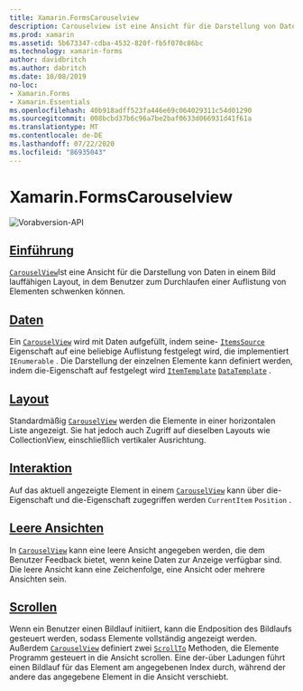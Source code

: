 ```yaml
---
title: Xamarin.FormsCarouselview
description: Carouselview ist eine Ansicht für die Darstellung von Daten in einem Bild lauffähigen Layout, in dem Benutzer durch eine Auflistung von Elementen navigieren können.
ms.prod: xamarin
ms.assetid: 5b673347-cdba-4532-820f-fb5f070c86bc
ms.technology: xamarin-forms
author: davidbritch
ms.author: dabritch
ms.date: 10/08/2019
no-loc:
- Xamarin.Forms
- Xamarin.Essentials
ms.openlocfilehash: 40b918adff523fa446e69c064029311c54d01290
ms.sourcegitcommit: 008bcbd37b6c96a7be2baf0633d066931d41f61a
ms.translationtype: MT
ms.contentlocale: de-DE
ms.lasthandoff: 07/22/2020
ms.locfileid: "86935043"
---
```

# <a name="xamarinforms-carouselview"></a>Xamarin.FormsCarouselview

![Vorabversion-API](~/media/shared/preview.png "Diese API ist derzeit als Vorabversion erhältlich.")

## <a name="introduction"></a>[Einführung](introduction.md)

[`CarouselView`](xref:Xamarin.Forms.CarouselView)Ist eine Ansicht für die Darstellung von Daten in einem Bild lauffähigen Layout, in dem Benutzer zum Durchlaufen einer Auflistung von Elementen schwenken können.

## <a name="data"></a>[Daten](populate-data.md)

Ein [`CarouselView`](xref:Xamarin.Forms.CarouselView) wird mit Daten aufgefüllt, indem seine- [`ItemsSource`](xref:Xamarin.Forms.ItemsView.ItemsSource) Eigenschaft auf eine beliebige Auflistung festgelegt wird, die implementiert `IEnumerable` . Die Darstellung der einzelnen Elemente kann definiert werden, indem die-Eigenschaft auf festgelegt wird [`ItemTemplate`](xref:Xamarin.Forms.ItemsView.ItemTemplate) [`DataTemplate`](xref:Xamarin.Forms.DataTemplate) .

## <a name="layout"></a>[Layout](layout.md)

Standardmäßig [`CarouselView`](xref:Xamarin.Forms.CarouselView) werden die Elemente in einer horizontalen Liste angezeigt. Sie hat jedoch auch Zugriff auf dieselben Layouts wie CollectionView, einschließlich vertikaler Ausrichtung.

## <a name="interaction"></a>[Interaktion](interaction.md)

Auf das aktuell angezeigte Element in einem [`CarouselView`](xref:Xamarin.Forms.CarouselView) kann über die-Eigenschaft und die-Eigenschaft zugegriffen werden `CurrentItem` `Position` .

## <a name="empty-views"></a>[Leere Ansichten](emptyview.md)

In [`CarouselView`](xref:Xamarin.Forms.CarouselView) kann eine leere Ansicht angegeben werden, die dem Benutzer Feedback bietet, wenn keine Daten zur Anzeige verfügbar sind. Die leere Ansicht kann eine Zeichenfolge, eine Ansicht oder mehrere Ansichten sein.

## <a name="scrolling"></a>[Scrollen](scrolling.md)

Wenn ein Benutzer einen Bildlauf initiiert, kann die Endposition des Bildlaufs gesteuert werden, sodass Elemente vollständig angezeigt werden. Außerdem [`CarouselView`](xref:Xamarin.Forms.CarouselView) definiert zwei [`ScrollTo`](xref:Xamarin.Forms.ItemsView.ScrollTo*) Methoden, die Elemente Programm gesteuert in die Ansicht scrollen. Eine der-über Ladungen führt einen Bildlauf für das Element am angegebenen Index durch, während der andere das angegebene Element in die Ansicht verschiebt.
